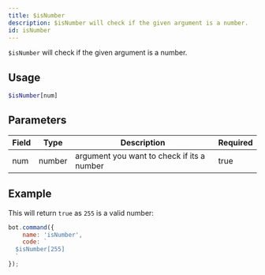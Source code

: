 ```yaml
---
title: $isNumber
description: $isNumber will check if the given argument is a number.
id: isNumber
---
```


`$isNumber` will check if the given argument is a number.

## Usage

```php
$isNumber[num]
```

## Parameters

| Field | Type   | Description                                | Required |
|-------|--------|--------------------------------------------|----------|
| num   | number | argument you want to check if its a number | true     |

## Example

This will return `true` as `255` is a valid number:

```javascript
bot.command({
    name: 'isNumber',
    code: `
  $isNumber[255]
  `
});
```
